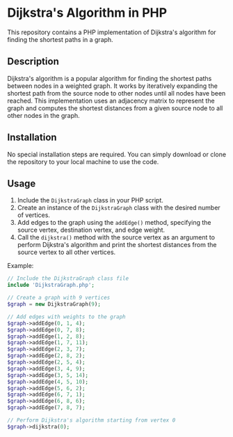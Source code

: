 # Dijkstra's Algorithm in PHP

This repository contains a PHP implementation of Dijkstra's algorithm for finding the shortest paths in a graph.

## Description

Dijkstra's algorithm is a popular algorithm for finding the shortest paths between nodes in a weighted graph. It works by iteratively expanding the shortest path from the source node to other nodes until all nodes have been reached. This implementation uses an adjacency matrix to represent the graph and computes the shortest distances from a given source node to all other nodes in the graph.

## Installation

No special installation steps are required. You can simply download or clone the repository to your local machine to use the code.

## Usage

1. Include the `DijkstraGraph` class in your PHP script.
2. Create an instance of the `DijkstraGraph` class with the desired number of vertices.
3. Add edges to the graph using the `addEdge()` method, specifying the source vertex, destination vertex, and edge weight.
4. Call the `dijkstra()` method with the source vertex as an argument to perform Dijkstra's algorithm and print the shortest distances from the source vertex to all other vertices.

Example:

```php
// Include the DijkstraGraph class file
include 'DijkstraGraph.php';

// Create a graph with 9 vertices
$graph = new DijkstraGraph(9);

// Add edges with weights to the graph
$graph->addEdge(0, 1, 4);
$graph->addEdge(0, 7, 8);
$graph->addEdge(1, 2, 8);
$graph->addEdge(1, 7, 11);
$graph->addEdge(2, 3, 7);
$graph->addEdge(2, 8, 2);
$graph->addEdge(2, 5, 4);
$graph->addEdge(3, 4, 9);
$graph->addEdge(3, 5, 14);
$graph->addEdge(4, 5, 10);
$graph->addEdge(5, 6, 2);
$graph->addEdge(6, 7, 1);
$graph->addEdge(6, 8, 6);
$graph->addEdge(7, 8, 7);

// Perform Dijkstra's algorithm starting from vertex 0
$graph->dijkstra(0);
